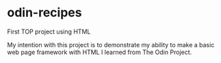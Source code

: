 # odin-recipes
First TOP project using HTML

My intention with this project is to demonstrate my ability to make a basic web page framework with HTML I learned from The Odin Project.